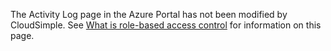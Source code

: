 The Activity Log page in the Azure Portal has not been modified by CloudSimple. See [What is role-based access control](https://docs.microsoft.com/en-us/azure/role-based-access-control/overview) for information on this page.

